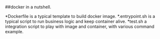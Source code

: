 ##docker in a nutshell.

*Dockerfile is a typical template to build docker image.
*.entrypoint.sh is a typical script to run business logic and keep container alive.
*test.sh a integration script to play with image and container, with various command example. 

